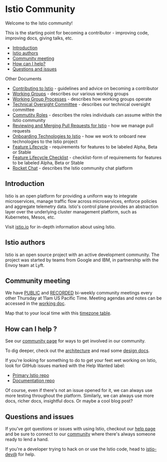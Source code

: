 # Istio Community

Welcome to the Istio community!

This is the starting point for becoming a contributor - improving code, improving docs, giving talks, etc.

- [Introduction](#introduction)
- [Istio authors](#istio-authors)
- [Community meeting](#community-meeting)
- [How can I help?](#how-can-i-help-)
- [Questions and issues](#questions-and-issues)

Other Documents

- [Contributing to Istio](CONTRIBUTING.md) - guidelines and advice on becoming a contributor
- [Working Groups](WORKING-GROUPS.md) - describes our various working groups
- [Working Group Processes](WORKING-GROUP-PROCESSES.md) - describes how working groups operate
- [Technical Oversight Committee](TECH-OVERSIGHT-COMMITTEE.md) - describes our technical oversight committee
- [Commutity Roles](ROLES.md) - describes the roles individuals can assume within the Istio community
- [Reviewing and Merging Pull Requests for Istio](REVIEWING.md) - how we manage pull requests
- [Onboarding Technologies to Istio](ONBOARDING-TECH-TO-ISTIO.md) - how we work to onboard new technologies to the Istio project
- [Feature Lifecycle](FEATURE-LIFECYCLE.md) - requirements for features to be labeled Alpha, Beta or Stable
- [Feature Lifecycle Checklist](FEATURE-LIFECYCLE-CHECKLIST.md) - checklist-form of requirements for features to be labeled Alpha, Beta or Stable
- [Rocket Chat](ROCKETCHAT.md) - describes the Istio community chat platform

## Introduction

Istio is an open platform for providing a uniform way to integrate
microservices, manage traffic flow across microservices, enforce policies
and aggregate telemetry data. Istio's control plane provides an abstraction
layer over the underlying cluster management platform, such as Kubernetes,
Mesos, etc.

Visit [istio.io](https://istio.io) for in-depth information about using Istio.

## Istio authors

Istio is an open source project with an active development community. The project was started
by teams from Google and IBM, in partnership with the Envoy team at Lyft.

## Community meeting

We have [PUBLIC](https://zoom.us/j/986657835) and [RECORDED](https://www.youtube.com/channel/UC-zVlo1F3mUbExQ96fABWcQ) bi-weekly community meetings every other Thursday at 11am US Pacific Time. Meeting agendas and notes can be accessed in the [working doc](http://bit.ly/istiocommunitymeet).

Map that to your local time with this [timezone table](https://www.google.com/search?q=1100+am+in+pst).

## How can I help ?

See our [community page](https://istio.io/about/community/) for ways to get involved
in our community.

To dig deeper, check out the [architecture](https://istio.io/docs/concepts/what-is-istio/#architecture)
and read some [design docs](./CONTRIBUTING.md#design-documents).

If you're looking for something to do to get your feet wet working on Istio, look for GitHub issues
marked with the Help Wanted label:

- [Primary Istio repo](https://github.com/istio/istio/issues?q=is%3Aopen+is%3Aissue+label%3A%22community%2Fhelp+wanted%22)
- [Documentation repo](https://github.com/istio/istio.io/issues?q=is%3Aopen+is%3Aissue+label%3A%22help+wanted%22)

Of course, even if there's not an issue opened for it, we can always use more
testing throughout the platform. Similarly, we can always use more docs, richer docs,
insightful docs. Or maybe a cool blog post?

## Questions and issues

If you've got questions or issues with using Istio, checkout our [help page](https://istio.io/help)
and be sure to connect to our [community](https://istio.io/about/community) where there's always
someone ready to lend a hand.

If you're a developer trying to hack on or use the Istio code, head to
[istio-dev@](https://groups.google.com/forum/#!forum/istio-dev) for help.
